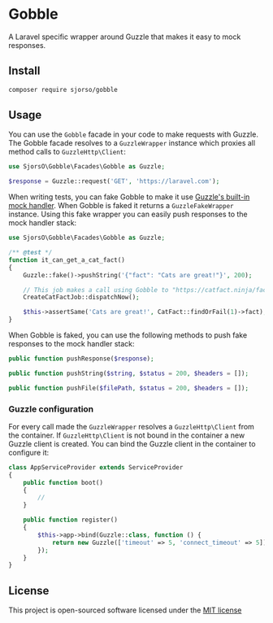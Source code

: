 # Gobble
A Laravel specific wrapper around Guzzle that makes it easy to mock responses.

## Install
```bash
composer require sjorso/gobble
```

## Usage
You can use the `Gobble` facade in your code to make requests with Guzzle. The Gobble facade resolves to a `GuzzleWrapper` instance which proxies all method calls to `GuzzleHttp\Client`:
```php
use SjorsO\Gobble\Facades\Gobble as Guzzle;

$response = Guzzle::request('GET', 'https://laravel.com');
```

When writing tests, you can fake Gobble to make it use [Guzzle's built-in mock handler](http://docs.guzzlephp.org/en/stable/testing.html). When Gobble is faked it returns a `GuzzleFakeWrapper` instance. Using this fake wrapper you can easily push responses to the mock handler stack:
```php
use SjorsO\Gobble\Facades\Gobble as Guzzle;

/** @test */
function it_can_get_a_cat_fact()
{
    Guzzle::fake()->pushString('{"fact": "Cats are great!"}', 200);

    // This job makes a call using Gobble to "https://catfact.ninja/fact"
    CreateCatFactJob::dispatchNow();

    $this->assertSame('Cats are great!', CatFact::findOrFail(1)->fact);
}
```

When Gobble is faked, you can use the following methods to push fake responses to the mock handler stack:
```php
public function pushResponse($response);

public function pushString($string, $status = 200, $headers = []);

public function pushFile($filePath, $status = 200, $headers = []);
```

### Guzzle configuration
For every call made the `GuzzleWrapper` resolves a `GuzzleHttp\Client` from the container. If `GuzzleHttp\Client` is not bound in the container a new Guzzle client is created. You can bind the Guzzle client in the container to configure it:
```php
class AppServiceProvider extends ServiceProvider
{
    public function boot()
    {
        //
    }

    public function register()
    {
        $this->app->bind(Guzzle::class, function () {
            return new Guzzle(['timeout' => 5, 'connect_timeout' => 5]);
        });
    }
}
```

## License

This project is open-sourced software licensed under the [MIT license](http://opensource.org/licenses/MIT)
